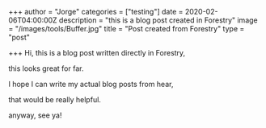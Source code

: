 +++
author = "Jorge"
categories = ["testing"]
date = 2020-02-06T04:00:00Z
description = "this is a blog post created in Forestry"
image = "/images/tools/Buffer.jpg"
title = "Post created from Forestry"
type = "post"

+++
Hi, this is a blog post written directly in Forestry,

this looks great for far.

I hope I can write my actual blog posts from hear,

that would be really helpful.

anyway, see ya!